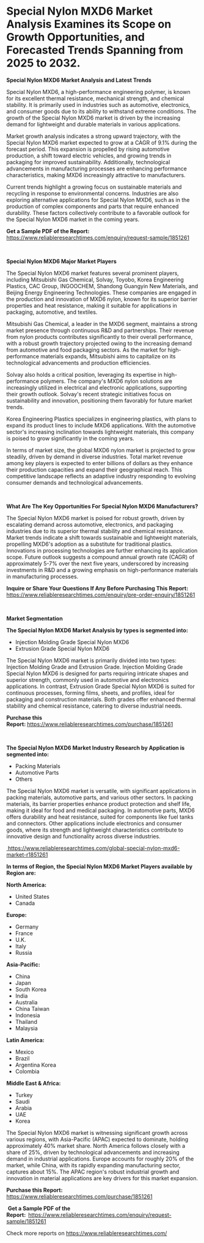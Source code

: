 <p><h1>Special Nylon MXD6 Market Analysis Examines its Scope on Growth Opportunities, and Forecasted Trends Spanning from 2025 to 2032.</h1></p><p><strong>Special Nylon MXD6 Market Analysis and Latest Trends</strong></p>
<p><p>Special Nylon MXD6, a high-performance engineering polymer, is known for its excellent thermal resistance, mechanical strength, and chemical stability. It is primarily used in industries such as automotive, electronics, and consumer goods due to its ability to withstand extreme conditions. The growth of the Special Nylon MXD6 market is driven by the increasing demand for lightweight and durable materials in various applications.</p><p>Market growth analysis indicates a strong upward trajectory, with the Special Nylon MXD6 market expected to grow at a CAGR of 9.1% during the forecast period. This expansion is propelled by rising automotive production, a shift toward electric vehicles, and growing trends in packaging for improved sustainability. Additionally, technological advancements in manufacturing processes are enhancing performance characteristics, making MXD6 increasingly attractive to manufacturers.</p><p>Current trends highlight a growing focus on sustainable materials and recycling in response to environmental concerns. Industries are also exploring alternative applications for Special Nylon MXD6, such as in the production of complex components and parts that require enhanced durability. These factors collectively contribute to a favorable outlook for the Special Nylon MXD6 market in the coming years.</p></p>
<p><strong>Get a Sample PDF of the Report:&nbsp;</strong> <a href="https://www.reliableresearchtimes.com/enquiry/request-sample/1851261?utm_campaign=3219&utm_medium=2&utm_source=Github&utm_content=ia&utm_term=26032025&utm_id=special-nylon-mxd6">https://www.reliableresearchtimes.com/enquiry/request-sample/1851261</a></p>
<p>&nbsp;</p>
<p><strong>Special Nylon MXD6 Major Market Players</strong></p>
<p><p>The Special Nylon MXD6 market features several prominent players, including Mitsubishi Gas Chemical, Solvay, Toyobo, Korea Engineering Plastics, CAC Group, INGOOCHEM, Shandong Guangyin New Materials, and Beijing Energy Engineering Technologies. These companies are engaged in the production and innovation of MXD6 nylon, known for its superior barrier properties and heat resistance, making it suitable for applications in packaging, automotive, and textiles.</p><p>Mitsubishi Gas Chemical, a leader in the MXD6 segment, maintains a strong market presence through continuous R&D and partnerships. Their revenue from nylon products contributes significantly to their overall performance, with a robust growth trajectory projected owing to the increasing demand from automotive and food packaging sectors. As the market for high-performance materials expands, Mitsubishi aims to capitalize on its technological advancements and production efficiencies.</p><p>Solvay also holds a critical position, leveraging its expertise in high-performance polymers. The company's MXD6 nylon solutions are increasingly utilized in electrical and electronic applications, supporting their growth outlook. Solvay's recent strategic initiatives focus on sustainability and innovation, positioning them favorably for future market trends.</p><p>Korea Engineering Plastics specializes in engineering plastics, with plans to expand its product lines to include MXD6 applications. With the automotive sector's increasing inclination towards lightweight materials, this company is poised to grow significantly in the coming years.</p><p>In terms of market size, the global MXD6 nylon market is projected to grow steadily, driven by demand in diverse industries. Total market revenue among key players is expected to enter billions of dollars as they enhance their production capacities and expand their geographical reach. This competitive landscape reflects an adaptive industry responding to evolving consumer demands and technological advancements.</p></p>
<p>&nbsp;</p>
<p><strong>What Are The Key Opportunities For Special Nylon MXD6 Manufacturers?</strong></p>
<p><p>The Special Nylon MXD6 market is poised for robust growth, driven by escalating demand across automotive, electronics, and packaging industries due to its superior thermal stability and chemical resistance. Market trends indicate a shift towards sustainable and lightweight materials, propelling MXD6's adoption as a substitute for traditional plastics. Innovations in processing technologies are further enhancing its application scope. Future outlook suggests a compound annual growth rate (CAGR) of approximately 5-7% over the next five years, underscored by increasing investments in R&D and a growing emphasis on high-performance materials in manufacturing processes.</p></p>
<p><strong>Inquire or Share Your Questions If Any Before Purchasing This Report:</strong> <a href="https://www.reliableresearchtimes.com/enquiry/pre-order-enquiry/1851261?utm_campaign=3219&utm_medium=2&utm_source=Github&utm_content=ia&utm_term=26032025&utm_id=special-nylon-mxd6">https://www.reliableresearchtimes.com/enquiry/pre-order-enquiry/1851261</a></p>
<p>&nbsp;</p>
<p><strong>Market Segmentation</strong></p>
<p><strong>The Special Nylon MXD6 Market Analysis by types is segmented into:</strong></p>
<p><ul><li>Injection Molding Grade Special Nylon MXD6</li><li>Extrusion Grade Special Nylon MXD6</li></ul></p>
<p><p>The Special Nylon MXD6 market is primarily divided into two types: Injection Molding Grade and Extrusion Grade. Injection Molding Grade Special Nylon MXD6 is designed for parts requiring intricate shapes and superior strength, commonly used in automotive and electronics applications. In contrast, Extrusion Grade Special Nylon MXD6 is suited for continuous processes, forming films, sheets, and profiles, ideal for packaging and construction materials. Both grades offer enhanced thermal stability and chemical resistance, catering to diverse industrial needs.</p></p>
<p><strong>Purchase this Report:&nbsp;</strong><a href="https://www.reliableresearchtimes.com/purchase/1851261?utm_campaign=3219&utm_medium=2&utm_source=Github&utm_content=ia&utm_term=26032025&utm_id=special-nylon-mxd6">https://www.reliableresearchtimes.com/purchase/1851261</a></p>
<p>&nbsp;</p>
<p><strong>The Special Nylon MXD6 Market Industry Research by Application is segmented into:</strong></p>
<p><ul><li>Packing Materials</li><li>Automotive Parts</li><li>Others</li></ul></p>
<p><p>The Special Nylon MXD6 market is versatile, with significant applications in packing materials, automotive parts, and various other sectors. In packing materials, its barrier properties enhance product protection and shelf life, making it ideal for food and medical packaging. In automotive parts, MXD6 offers durability and heat resistance, suited for components like fuel tanks and connectors. Other applications include electronics and consumer goods, where its strength and lightweight characteristics contribute to innovative design and functionality across diverse industries.</p></p>
<p><a href="https://www.reliableresearchtimes.com/global-special-nylon-mxd6-market-r1851261?utm_campaign=3219&utm_medium=2&utm_source=Github&utm_content=ia&utm_term=26032025&utm_id=special-nylon-mxd6">&nbsp;https://www.reliableresearchtimes.com/global-special-nylon-mxd6-market-r1851261</a></p>
<p><strong>In terms of Region, the Special Nylon MXD6 Market Players available by Region are:</strong></p>
<p>
    <p> <strong> North America: </strong>
        <ul>
            <li>United States</li>
            <li>Canada</li>
        </ul>
        </p> 
    <p> <strong> Europe: </strong>
        <ul>
            <li>Germany</li>
            <li>France</li>
            <li>U.K.</li>
            <li>Italy</li>
            <li>Russia</li>
        </ul>
        </p> 
    <p> <strong> Asia-Pacific: </strong>
        <ul>
            <li>China</li>
            <li>Japan</li>
            <li>South Korea</li>
            <li>India</li>
            <li>Australia</li>
            <li>China Taiwan</li>
            <li>Indonesia</li>
            <li>Thailand</li>
            <li>Malaysia</li>
        </ul>
        </p> 
    <p> <strong> Latin America: </strong>
        <ul>
            <li>Mexico</li>
            <li>Brazil</li>
            <li>Argentina Korea</li>
            <li>Colombia</li>
        </ul>
        </p> 
    <p> <strong> Middle East & Africa: </strong>
        <ul>
            <li>Turkey</li>
            <li>Saudi</li>
            <li>Arabia</li>
            <li>UAE</li>
            <li>Korea</li>
        </ul>
    </p>
    </p>
<p><p>The Special Nylon MXD6 market is witnessing significant growth across various regions, with Asia-Pacific (APAC) expected to dominate, holding approximately 40% market share. North America follows closely with a share of 25%, driven by technological advancements and increasing demand in industrial applications. Europe accounts for roughly 20% of the market, while China, with its rapidly expanding manufacturing sector, captures about 15%. The APAC region's robust industrial growth and innovation in material applications are key drivers for this market expansion.</p></p>
<p><strong>Purchase this Report: </strong><a href="https://www.reliableresearchtimes.com/purchase/1851261?utm_campaign=3219&utm_medium=2&utm_source=Github&utm_content=ia&utm_term=26032025&utm_id=special-nylon-mxd6">https://www.reliableresearchtimes.com/purchase/1851261</a></p>
<p>&nbsp;<strong>Get a Sample PDF of the Report:&nbsp;&nbsp;</strong><a href="https://www.reliableresearchtimes.com/enquiry/request-sample/1851261?utm_campaign=3219&utm_medium=2&utm_source=Github&utm_content=ia&utm_term=26032025&utm_id=special-nylon-mxd6">https://www.reliableresearchtimes.com/enquiry/request-sample/1851261</a></p>
<p><strong></strong></p>
<p>Check more reports on <a href="https://www.reliableresearchtimes.com/?utm_campaign=3219&utm_medium=2&utm_source=Github&utm_content=ia&utm_term=26032025&utm_id=special-nylon-mxd6">https://www.reliableresearchtimes.com/</a></p>